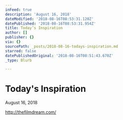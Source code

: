 ```yaml
---
inFeed: true
description: 'August 16, 2018'
dateModified: '2018-08-16T08:53:31.120Z'
datePublished: '2018-08-16T08:53:31.954Z'
title: Today’s Inspiration
author: []
publisher: {}
via: {}
sourcePath: _posts/2018-08-16-todays-inspiration.md
starred: false
datePublishedOriginal: '2018-08-16T08:51:43.670Z'
_type: Blurb

---
```

# Today's Inspiration

August 16, 2018

http://thefilmdream.com/